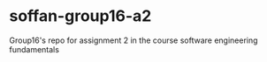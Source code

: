 # soffan-group16-a2
Group16's repo for assignment 2 in the course software engineering fundamentals
